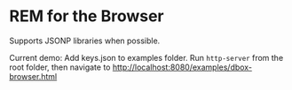 # REM for the Browser

Supports JSONP libraries when possible.

Current demo: Add keys.json to examples folder. Run `http-server` from the root folder, then navigate to <http://localhost:8080/examples/dbox-browser.html>